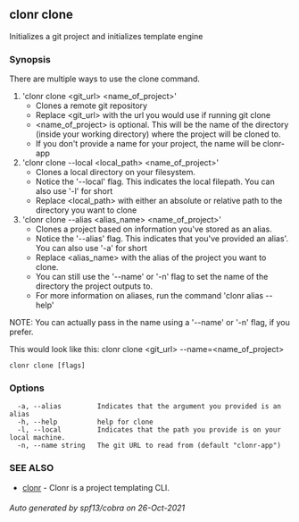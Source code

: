 ## clonr clone

Initializes a git project and initializes template engine

### Synopsis


There are multiple ways to use the clone command.
1. 'clonr clone <git_url> <name_of_project>'
    * Clones a remote git repository
    * Replace <git_url> with the url you would use if running git clone <url>
    * <name_of_project> is optional. This will be the name of the directory (inside your working directory) where the project will be cloned to.
    * If you don't provide a name for your project, the name will be clonr-app
2. 'clonr clone --local <local_path> <name_of_project>'
    * Clones a local directory on your filesystem.
    * Notice the '--local' flag. This indicates the local filepath. You can also use '-l' for short
    * Replace <local_path> with either an absolute or relative path to the directory you want to clone
3. 'clonr clone --alias <alias_name> <name_of_project>'
    * Clones a project based on information you've stored as an alias.
    * Notice the '--alias' flag. This indicates that you've provided an alias'. You can also use '-a' for short
    * Replace <alias_name> with the alias of the project you want to clone.
	* You can still use the '--name' or '-n' flag to set the name of the directory the project outputs to.
	* For more information on aliases, run the command 'clonr alias --help'

NOTE: You can actually pass in the name using a '--name' or '-n' flag, if you prefer.

This would look like this: clonr clone <git_url> --name=<name_of_project>


```
clonr clone [flags]
```

### Options

```
  -a, --alias         Indicates that the argument you provided is an alias
  -h, --help          help for clone
  -l, --local         Indicates that the path you provide is on your local machine.
  -n, --name string   The git URL to read from (default "clonr-app")
```

### SEE ALSO

* [clonr](clonr.md)	 - Clonr is a project templating CLI.

###### Auto generated by spf13/cobra on 26-Oct-2021
